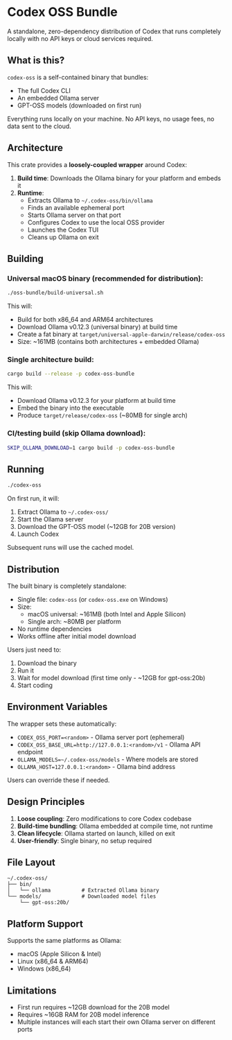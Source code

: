 # Codex OSS Bundle

A standalone, zero-dependency distribution of Codex that runs completely locally with no API keys or cloud services required.

## What is this?

`codex-oss` is a self-contained binary that bundles:
- The full Codex CLI
- An embedded Ollama server
- GPT-OSS models (downloaded on first run)

Everything runs locally on your machine. No API keys, no usage fees, no data sent to the cloud.

## Architecture

This crate provides a **loosely-coupled wrapper** around Codex:

1. **Build time**: Downloads the Ollama binary for your platform and embeds it
2. **Runtime**:
   - Extracts Ollama to `~/.codex-oss/bin/ollama`
   - Finds an available ephemeral port
   - Starts Ollama server on that port
   - Configures Codex to use the local OSS provider
   - Launches the Codex TUI
   - Cleans up Ollama on exit

## Building

### Universal macOS binary (recommended for distribution):
```bash
./oss-bundle/build-universal.sh
```

This will:
- Build for both x86_64 and ARM64 architectures
- Download Ollama v0.12.3 (universal binary) at build time
- Create a fat binary at `target/universal-apple-darwin/release/codex-oss`
- Size: ~161MB (contains both architectures + embedded Ollama)

### Single architecture build:
```bash
cargo build --release -p codex-oss-bundle
```

This will:
- Download Ollama v0.12.3 for your platform at build time
- Embed the binary into the executable
- Produce `target/release/codex-oss` (~80MB for single arch)

### CI/testing build (skip Ollama download):
```bash
SKIP_OLLAMA_DOWNLOAD=1 cargo build -p codex-oss-bundle
```

## Running

```bash
./codex-oss
```

On first run, it will:
1. Extract Ollama to `~/.codex-oss/`
2. Start the Ollama server
3. Download the GPT-OSS model (~12GB for 20B version)
4. Launch Codex

Subsequent runs will use the cached model.

## Distribution

The built binary is completely standalone:
- Single file: `codex-oss` (or `codex-oss.exe` on Windows)
- Size:
  - macOS universal: ~161MB (both Intel and Apple Silicon)
  - Single arch: ~80MB per platform
- No runtime dependencies
- Works offline after initial model download

Users just need to:
1. Download the binary
2. Run it
3. Wait for model download (first time only - ~12GB for gpt-oss:20b)
4. Start coding

## Environment Variables

The wrapper sets these automatically:
- `CODEX_OSS_PORT=<random>` - Ollama server port (ephemeral)
- `CODEX_OSS_BASE_URL=http://127.0.0.1:<random>/v1` - Ollama API endpoint
- `OLLAMA_MODELS=~/.codex-oss/models` - Where models are stored
- `OLLAMA_HOST=127.0.0.1:<random>` - Ollama bind address

Users can override these if needed.

## Design Principles

1. **Loose coupling**: Zero modifications to core Codex codebase
2. **Build-time bundling**: Ollama embedded at compile time, not runtime
3. **Clean lifecycle**: Ollama started on launch, killed on exit
4. **User-friendly**: Single binary, no setup required

## File Layout

```
~/.codex-oss/
├── bin/
│   └── ollama          # Extracted Ollama binary
└── models/             # Downloaded model files
    └── gpt-oss:20b/
```

## Platform Support

Supports the same platforms as Ollama:
- macOS (Apple Silicon & Intel)
- Linux (x86_64 & ARM64)
- Windows (x86_64)

## Limitations

- First run requires ~12GB download for the 20B model
- Requires ~16GB RAM for 20B model inference
- Multiple instances will each start their own Ollama server on different ports
